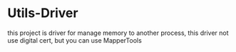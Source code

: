# Utils-Driver
this project is driver for manage memory to another process, this driver not use digital cert, but you can use MapperTools
